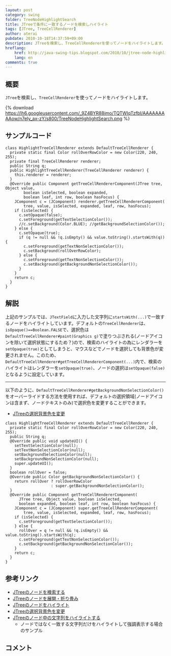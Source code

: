 ```yaml
---
layout: post
category: swing
folder: TreeNodeHighlightSearch
title: JTreeで条件に一致するノードを検索しハイライト
tags: [JTree, TreeCellRenderer]
author: aterai
pubdate: 2010-10-18T14:37:59+09:00
description: JTreeを検索し、TreeCellRendererを使ってノードをハイライトします。
hreflang:
    href: http://java-swing-tips.blogspot.com/2010/10/jtree-node-highlight-search.html
    lang: en
comments: true
---
```

## 概要
`JTree`を検索し、`TreeCellRenderer`を使ってノードをハイライトします。

{% download https://lh6.googleusercontent.com/_9Z4BYR88imo/TQTWIqTzfbI/AAAAAAAAAow/n7eIy_ax-zY/s800/TreeNodeHighlightSearch.png %}

## サンプルコード
<pre class="prettyprint"><code>class HighlightTreeCellRenderer extends DefaultTreeCellRenderer {
  private static final Color rollOverRowColor = new Color(220, 240, 255);
  private final TreeCellRenderer renderer;
  public String q;
  public HighlightTreeCellRenderer(TreeCellRenderer renderer) {
    this.renderer = renderer;
  }
  @Override public Component getTreeCellRendererComponent(JTree tree, Object value,
        boolean isSelected, boolean expanded,
        boolean leaf, int row, boolean hasFocus) {
    JComponent c = (JComponent) renderer.getTreeCellRendererComponent(
        tree, value, isSelected, expanded, leaf, row, hasFocus);
    if (isSelected) {
      c.setOpaque(false);
      c.setForeground(getTextSelectionColor());
      //c.setBackground(Color.BLUE); //getBackgroundSelectionColor());
    } else {
      c.setOpaque(true);
      if (q != null &amp;&amp; !q.isEmpty() &amp;&amp; value.toString().startsWith(q)) {
        c.setForeground(getTextNonSelectionColor());
        c.setBackground(rollOverRowColor);
      } else {
        c.setForeground(getTextNonSelectionColor());
        c.setBackground(getBackgroundNonSelectionColor());
      }
    }
    return c;
  }
}
</code></pre>

## 解説
上記のサンプルでは、`JTextField`に入力した文字列に`startsWith(...)`で一致するノードをハイライトしています。デフォルトの`TreeCellRenderer`は、`isOpaque()==Boolean.FALSE`で、選択色は`DefaultTreeCellRenderer#paint(Graphics g)`で塗りつぶされる(ノードアイコンを除いて選択状態にするため？)ので、検索のハイライトの為にレンダラーを`setOpaque(true)`としてしまうと、マウスなどでノードを選択しても背景色が変更されません。このため、`DefaultTreeCellRenderer#getTreeCellRendererComponent(...)`内で、検索のハイライトはレンダラーを`setOpaque(true)`、ノードの選択は`setOpaque(false)`となるように設定しています。

- - - -
以下のように、`DefaultTreeCellRenderer#getBackgroundNonSelectionColor()`をオーバーライドする方法を使用すれば、デフォルトの選択領域(ノードアイコンは含まず、ノードテキストのみ)で選択色を変更することができます。

- [JTreeの選択背景色を変更](http://ateraimemo.com/Swing/TreeBackgroundSelectionColor.html)

<!-- dummy comment line for breaking list -->

<pre class="prettyprint"><code>class HighlightTreeCellRenderer extends DefaultTreeCellRenderer {
  private static final Color rollOverRowColor = new Color(220, 240, 255);
  public String q;
  @Override public void updateUI() {
    setTextSelectionColor(null);
    setTextNonSelectionColor(null);
    setBackgroundSelectionColor(null);
    setBackgroundNonSelectionColor(null);
    super.updateUI();
  }
  boolean rollOver = false;
  @Override public Color getBackgroundNonSelectionColor() {
    return rollOver ? rollOverRowColor
                    : super.getBackgroundNonSelectionColor();
  }
  @Override public Component getTreeCellRendererComponent(
      JTree tree, Object value, boolean isSelected,
      boolean expanded, boolean leaf, int row, boolean hasFocus) {
    JComponent c = (JComponent) super.getTreeCellRendererComponent(
        tree, value, isSelected, expanded, leaf, row, hasFocus);
    if (isSelected) {
      c.setForeground(getTextSelectionColor());
    } else {
      rollOver = q != null &amp;&amp; !q.isEmpty() &amp;&amp; value.toString().startsWith(q);
      c.setForeground(getTextNonSelectionColor());
      c.setBackground(getBackgroundNonSelectionColor());
    }
    return c;
  }
}
</code></pre>

## 参考リンク
- [JTreeのノードを検索する](http://ateraimemo.com/Swing/SearchBox.html)
- [JTreeのノードを展開・折り畳み](http://ateraimemo.com/Swing/ExpandAllNodes.html)
- [JTreeのノードをハイライト](http://ateraimemo.com/Swing/RollOverTree.html)
- [JTreeの選択背景色を変更](http://ateraimemo.com/Swing/TreeBackgroundSelectionColor.html)
- [JTreeのノード中の文字列をハイライトする](http://ateraimemo.com/Swing/HighlightWordInNode.html)
    - ノードではなく一致する文字列だけをハイライトして強調表示する場合のサンプル

<!-- dummy comment line for breaking list -->

## コメント
